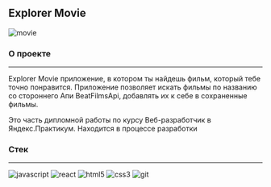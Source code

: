 ## Explorer Movie

![movie](https://user-images.githubusercontent.com/88783602/169522652-5e5104d7-fd7f-46e4-9c9c-687d0d9ebc28.png)

### О проекте
***
Explorer Movie приложение, в котором ты найдешь фильм, который тебе точно понравится. Приложение позволяет искать фильмы по названию со стороннего Апи BeatFilmsApi, добавлять их к себе в сохраненные фильмы. 

Это часть дипломной работы по курсу Веб-разработчик в Яндекс.Практикум. Находится в процессе разработки

### Стек
***
  
![javascript](https://user-images.githubusercontent.com/88783602/169494114-6ce33e63-d2f8-45fa-85d4-bca3b784a59e.png)
![react](https://user-images.githubusercontent.com/88783602/169494136-1ce51e69-c8ac-41a4-940d-7eee2c776d37.png)
![html5](https://user-images.githubusercontent.com/88783602/169494195-e9b0e850-0710-4d66-871c-2c4bcee4a6d2.png)
![css3](https://user-images.githubusercontent.com/88783602/169494205-c35c8135-7d2d-46e1-b4fd-82cb386082c6.png)
![git](https://user-images.githubusercontent.com/88783602/169494218-afa3491c-ed75-4dbb-b114-f0c0a41b025b.png)
